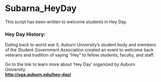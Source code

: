 # Subarna_HeyDay  

This script has been written to welcome students in Hey Day.  

### Hey Day History:
Dating back to world war II, Auburn University’s student body and members of the Student Government Association created an event to welcome back veterans and tradition of saying “Hey” to fellow students, faculty, and staff.

Go to the link to learn more about ‘Hey Day’ organized by Auburn University:  
**http://sga.auburn.edu/hey-day/**
